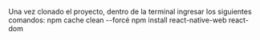 Una vez clonado el proyecto, dentro de la terminal ingresar los siguientes comandos:
npm cache clean --forcé
npm install react-native-web react-dom
